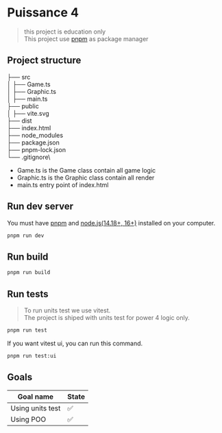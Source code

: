 # Puissance 4

> this project is education only\
> This project use [pnpm](https://pnpm.io/fr/) as package manager

## Project structure

├── src\
│ ├── Game.ts\
│ ├── Graphic.ts\
│ ├── main.ts\
├── public\
│ ├── vite.svg\
├── dist\
├── index.html\
├── node_modules\
├── package.json\
├── pnpm-lock.json\
└── .gitignore\

- Game.ts is the Game class contain all game logic
- Graphic.ts is the Graphic class contain all render
- main.ts entry point of index.html

## Run dev server

You must have [pnpm](https://pnpm.io/fr/) and [node.js(14.18+, 16+)](https://nodejs.org/en/download) installed on your computer.

```bash
pnpm run dev
```

## Run build

```bash
pnpm run build
```

## Run tests

> To run units test we use vitest.\
> The project is shiped with units test for power 4 logic only.

```bash
pnpm run test
```

If you want vitest ui, you can run this command.

```bash
pnpm run test:ui
```

## Goals

| Goal name        | State |
| ---------------- | ----- |
| Using units test | ✅    |
| Using POO        | ✅    |
